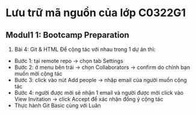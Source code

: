 # Lưu trữ mã nguồn của lớp C0322G1
## Modul1 1: Bootcamp Preparation
1. Bài 4: Git & HTML
Để cộng tác với nhau trong 1 dự án thì:
+ Bước 1: tại remote repo -> chọn tab Settings
+ Bước 2: ở menu bên trái -> chọn Collaborators -> confirm do chính bạn muốn mời cộng tác
+ Bước 3: click vào nút Add people -> nhập email của người muốn cộng tác
+ Bước 4: người được mời sẽ nhận 1 email và người được mời click vào View Invitation -> click Accept để xác nhận đồng ý cộng tác
+ Thực hành Git Basic cùng với Luân
